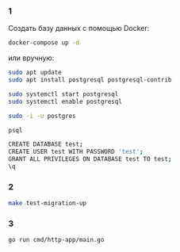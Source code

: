 ### 1

Создать базу данных с помощью Docker:

```bash
docker-compose up -d
```

или вручную:

```bash
sudo apt update
sudo apt install postgresql postgresql-contrib

sudo systemctl start postgresql
sudo systemctl enable postgresql

sudo -i -u postgres

psql

CREATE DATABASE test;
CREATE USER test WITH PASSWORD 'test';
GRANT ALL PRIVILEGES ON DATABASE test TO test;
\q
```

### 2

```bash
make test-migration-up
```

### 3

```bash
go run cmd/http-app/main.go
```
